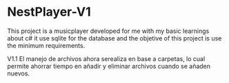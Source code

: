 # NestPlayer-V1
This project is a musicplayer developed for me with my basic learnings about c# it use sqlite for the database and the objetive of this project is use the minimum requirements.

V1.1 El manejo de archivos ahora serealiza en base a carpetas, lo cual permite ahorrar tiempo en añadir y eliminar archivos cuando se añaden nuevos.
